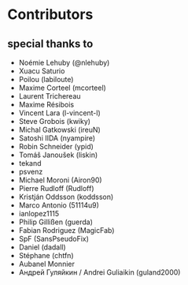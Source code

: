# Contributors

## special thanks to 
* Noémie Lehuby (@nlehuby)
* Xuacu Saturio
* Poilou (labiloute)
* Maxime Corteel (mcorteel)
* Laurent Trichereau
* Maxime Résibois
* Vincent Lara (l-vincent-l)
* Steve Grobois (kwiky)
* Michal Gatkowski (ireuN)
* Satoshi IIDA (nyampire) 
* Robin Schneider (ypid) 
* Tomáš Janoušek (liskin)
* tekand
* psvenz
* Michael Moroni (Airon90) 
* Pierre Rudloff (Rudloff)
* Kristján Oddsson (koddsson) 
* Marco Antonio (51114u9) 
* ianlopez1115
* Philip Gillißen (guerda) 
* Fabian Rodriguez (MagicFab) 
* SpF (SansPseudoFix)
* Daniel (dadall)
* Stéphane (chtfn)
* Aubanel Monnier
* Андрей Гуляйкин / Andrei Guliaikin (guland2000)



